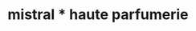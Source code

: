 ---
title: "mistral * haute parfumerie"
url: /cavaillon/mistral-haute-parfumerie/
shop: parfumerie
---